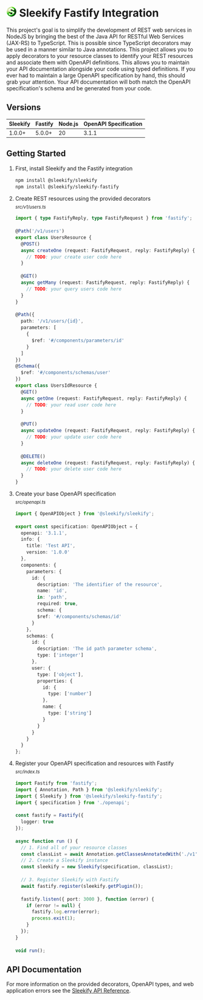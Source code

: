 # <img src="https://github.com/sleekify/assets/blob/main/resources/sleekify.png" height="27"> Sleekify Fastify Integration

This project's goal is to simplify the development of REST web services in NodeJS by bringing the best of the Java API for RESTful Web Services (JAX-RS) to TypeScript.
This is possible since TypeScript decorators may be used in a manner similar to Java annotations.
This project allows you to apply decorators to your resource classes to identify your REST resources and associate them with OpenAPI definitions.
This allows you to maintain your API documentation alongside your code using typed definitions.
If you ever had to maintain a large OpenAPI specification by hand, this should grab your attention.
Your API documentation will both match the OpenAPI specification's schema and be generated from your code.

## Versions

| Sleekify | Fastify | Node.js | OpenAPI Specification |
| -------- | ------- | ------- | --------------------- |
| 1.0.0+   | 5.0.0+  | 20      | 3.1.1                 |

## Getting Started

1. First, install Sleekify and the Fastify integration
   ```bash
   npm install @sleekify/sleekify
   npm install @sleekify/sleekify-fastify
   ```

2. Create REST resources using the provided decorators
   <br/><sub>_src/v1/users.ts_</sub>
   ```TypeScript
   import { type FastifyReply, type FastifyRequest } from 'fastify';

   @Path('/v1/users')
   export class UsersResource {
     @POST()
     async createOne (request: FastifyRequest, reply: FastifyReply) {
       // TODO: your create user code here
     }

     @GET()
     async getMany (request: FastifyRequest, reply: FastifyReply) {
       // TODO: your query users code here
     }
   }

   @Path({
     path: '/v1/users/{id}',
     parameters: [
       {
         $ref: '#/components/parameters/id'
       }
     ]
   })
   @Schema({
     $ref: '#/components/schemas/user'
   })
   export class UsersIdResource {
     @GET()
     async getOne (request: FastifyRequest, reply: FastifyReply) {
       // TODO: your read user code here
     }
   
     @PUT()
     async updateOne (request: FastifyRequest, reply: FastifyReply) {
       // TODO: your update user code here
     }
   
     @DELETE()
     async deleteOne (request: FastifyRequest, reply: FastifyReply) {
       // TODO: your delete user code here
     }
   }
   ```

2. Create your base OpenAPI specification
   <br/><sub>_src/openapi.ts_</sub>
   ```TypeScript
   import { OpenAPIObject } from '@sleekify/sleekify';
   
   export const specification: OpenAPIObject = {
     openapi: '3.1.1',
     info: {
       title: 'Test API',
       version: '1.0.0'
     },
     components: {
       parameters: {
         id: {
           description: 'The identifier of the resource',
           name: 'id',
           in: 'path',
           required: true,
           schema: {
           $ref: '#/components/schemas/id'
         }
       },
       schemas: {
         id: {
           description: 'The id path parameter schema',
           type: ['integer']
         },
         user: {
           type: ['object'],
           properties: {
             id: {
               type: ['number']
             },
             name: {
               type: ['string']
             }
           }
         }
       }
     }
   };
   ```

4. Register your OpenAPI specification and resources with Fastify
   <br/><sub>_src/index.ts_</sub>
   ```TypeScript
   import Fastify from 'fastify';
   import { Annotation, Path } from '@sleekify/sleekify';
   import { Sleekify } from '@sleekify/sleekify-fastify';
   import { specification } from './openapi';
   
   const fastify = Fastify({
     logger: true
   });
   
   async function run () {
     // 1. Find all of your resource classes
     const classList = await Annotation.getClassesAnnotatedWith('./v1', Path);
     // 2. Create a Sleekify instance
     const sleekify = new Sleekify(specification, classList);
   
     // 3. Register Sleekify with Fastify
     await fastify.register(sleekify.getPlugin());
   
     fastify.listen({ port: 3000 }, function (error) {
       if (error != null) {
         fastify.log.error(error);
         process.exit(1);
       }
     });
   }
   
   void run();
   ```

## API Documentation

For more information on the provided decorators, OpenAPI types, and web application errors see the [Sleekify API Reference](https://github.com/sleekify/sleekify).